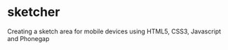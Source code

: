 sketcher
========

Creating a sketch area for mobile devices using HTML5, CSS3, Javascript and Phonegap
